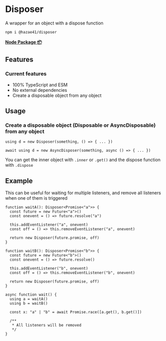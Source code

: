 # Disposer

A wrapper for an object with a dispose function

```bash
npm i @hazae41/disposer
```

[**Node Package 📦**](https://www.npmjs.com/package/@hazae41/disposer)

## Features

### Current features
- 100% TypeScript and ESM
- No external dependencies
- Create a disposable object from any object

## Usage

### Create a disposable object (Disposable or AsyncDisposable) from any object

```tsx
using d = new Disposer(something, () => { ... })
```

```tsx
await using d = new AsyncDisposer(something, async () => { ... })
```

You can get the inner object with `.inner` or `.get()` and the dispose function with `.dispose`

## Example

This can be useful for waiting for multiple listeners, and remove all listeners when one of them is triggered

```tsx
function waitA(): Disposer<Promise<"a">> {
  const future = new Future<"a">()
  const onevent = () => future.resolve("a")

  this.addEventListener("a", onevent)
  const off = () => this.removeEventListener("a", onevent)
  
  return new Disposer(future.promise, off)
}

function waitB(): Disposer<Promise<"b">> {
  const future = new Future<"b">()
  const onevent = () => future.resolve()

  this.addEventListener("b", onevent)
  const off = () => this.removeEventListener("b", onevent)
  
  return new Disposer(future.promise, off)
}

async function wait() {
  using a = waitA()
  using b = waitB()

  const x: "a" | "b" = await Promise.race([a.get(), b.get()])

  /**
   * All listeners will be removed
   */
}
```
